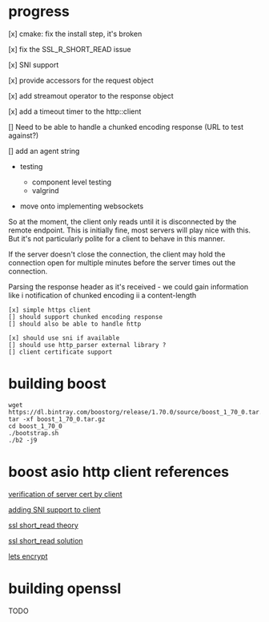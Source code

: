 # progress

[x] cmake: fix the install step, it's broken

[x] fix the SSL_R_SHORT_READ issue

[x] SNI support

[x] provide accessors for the request object

[x] add streamout operator to the response object

[x] add a timeout timer to the http::client

[] Need to be able to handle a chunked encoding response
    (URL to test against?)

[] add an agent string

- testing
    - component level testing
    - valgrind

- move onto implementing websockets


So at the moment, the client only reads until it is disconnected by the remote endpoint.  This is initially fine, most servers will play nice with this.  But it's not particularly polite for a client to behave in this manner.

If the server doesn't close the connection, the client may hold the connection open for multiple minutes before the server times out the connection.

Parsing the response header as it's received - we could gain information like
    i  notification of chunked encoding
    ii a content-length

    [x] simple https client
    [] should support chunked encoding response
    [] should also be able to handle http

    [x] should use sni if available
    [] should use http_parser external library ?
    [] client certificate support


# building boost
    wget https://dl.bintray.com/boostorg/release/1.70.0/source/boost_1_70_0.tar.gz
    tar -xf boost_1_70_0.tar.gz
    cd boost_1_70_0
    ./bootstrap.sh
    ./b2 -j9

# boost asio http client references

[verification of server cert by client](https://stackoverflow.com/questions/16890339/how-to-verify-client-certificates-using-boostasio-ssl)

[adding SNI support to client](https://www.boost.org/doc/libs/develop/libs/beast/example/http/client/async-ssl/http_client_async_ssl.cpp)

[ssl short_read theory](https://stackoverflow.com/questions/25587403/boost-asio-ssl-async-shutdown-always-finishes-with-an-error)

[ssl short_read solution](https://stackoverflow.com/questions/22575315/how-to-gracefully-shutdown-a-boost-asio-ssl-client)

[lets encrypt](https://letsencrypt.org/)


# building openssl

TODO
